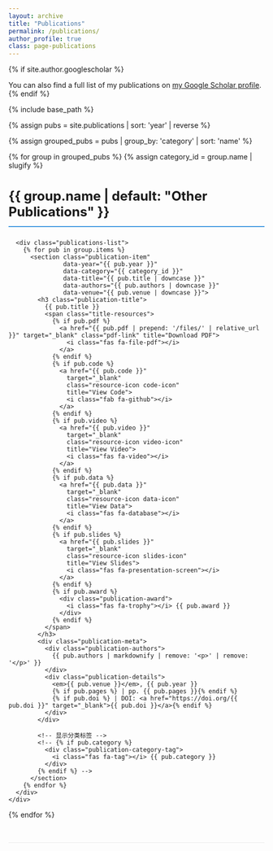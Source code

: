 ```yaml
---
layout: archive
title: "Publications"
permalink: /publications/
author_profile: true
class: page-publications
---
```


{% if site.author.googlescholar %}
  <div class="wordwrap">You can also find a full list of my publications on <a href="{{site.author.googlescholar}}">my Google Scholar profile</a>.</div>
{% endif %}

{% include base_path %}

{% assign pubs = site.publications | sort: 'year' | reverse %}



<div class="publications-page">
  <!-- 按类别分组的出版物列表 -->
  {% assign grouped_pubs = pubs | group_by: 'category' | sort: 'name' %}

  {% for group in grouped_pubs %}
    {% assign category_id = group.name | slugify %}
    <div class="publication-category" id="category-{{ category_id }}">
      <h2 class="category-title">
        {{ group.name | default: "Other Publications" }}
        <!-- <span class="publication-count">({{ group.size }})</span> -->
      </h2>

      <div class="publications-list">
        {% for pub in group.items %}
          <section class="publication-item"
                   data-year="{{ pub.year }}"
                   data-category="{{ category_id }}"
                   data-title="{{ pub.title | downcase }}"
                   data-authors="{{ pub.authors | downcase }}"
                   data-venue="{{ pub.venue | downcase }}">
            <h3 class="publication-title">
              {{ pub.title }}
              <span class="title-resources">
                {% if pub.pdf %}
                  <a href="{{ pub.pdf | prepend: '/files/' | relative_url }}" target="_blank" class="pdf-link" title="Download PDF">
                    <i class="fas fa-file-pdf"></i>
                  </a>
                {% endif %}
                {% if pub.code %}
                  <a href="{{ pub.code }}"
                    target="_blank"
                    class="resource-icon code-icon"
                    title="View Code">
                    <i class="fab fa-github"></i>
                  </a>
                {% endif %}
                {% if pub.video %}
                  <a href="{{ pub.video }}"
                    target="_blank"
                    class="resource-icon video-icon"
                    title="View Video">
                    <i class="fas fa-video"></i>
                  </a>
                {% endif %}
                {% if pub.data %}
                  <a href="{{ pub.data }}"
                    target="_blank"
                    class="resource-icon data-icon"
                    title="View Data">
                    <i class="fas fa-database"></i>
                  </a>
                {% endif %}
                {% if pub.slides %}
                  <a href="{{ pub.slides }}"
                    target="_blank"
                    class="resource-icon slides-icon"
                    title="View Slides">
                    <i class="fas fa-presentation-screen"></i>
                  </a>
                {% endif %}
                {% if pub.award %}
                  <div class="publication-award">
                    <i class="fas fa-trophy"></i> {{ pub.award }}
                  </div>
                {% endif %}
              </span>
            </h3>
            <div class="publication-meta">
              <div class="publication-authors">
                {{ pub.authors | markdownify | remove: '<p>' | remove: '</p>' }}
              </div>
              <div class="publication-details">
                <em>{{ pub.venue }}</em>, {{ pub.year }}
                {% if pub.pages %} | pp. {{ pub.pages }}{% endif %}
                {% if pub.doi %} | DOI: <a href="https://doi.org/{{ pub.doi }}" target="_blank">{{ pub.doi }}</a>{% endif %}
              </div>
            </div>

            <!-- 显示分类标签 -->
            <!-- {% if pub.category %}
              <div class="publication-category-tag">
                <i class="fas fa-tag"></i> {{ pub.category }}
              </div>
            {% endif %} -->
          </section>
        {% endfor %}
      </div>
    </div>
  {% endfor %}
</div>

<!-- 分类过滤器和搜索框 -->
<!-- <div class="publications-toolbar">
  <div class="search-box">
    <i class="fas fa-search"></i>
    <input type="text" id="publication-search" placeholder="Search publications...">
  </div>
  <div class="category-filters">
    <span class="filter-label">Filter by Category:</span>
    <div class="category-buttons">
      <button class="category-btn active" data-category="all">All Publications</button>
      {% assign categories = pubs | map: 'category' | uniq | compact | sort %}
      {% for cat in categories %}
        <button class="category-btn" data-category="{{ cat | slugify }}">{{ cat }}</button>
      {% endfor %}
    </div>
  </div>
</div> -->

<!-- 分类和搜索功能脚本 -->
<!-- <script>
document.addEventListener('DOMContentLoaded', function() {
  // 分类过滤功能
  const categoryButtons = document.querySelectorAll('.category-btn');
  const publicationItems = document.querySelectorAll('.publication-item');
  const publicationCategories = document.querySelectorAll('.publication-category');

  categoryButtons.forEach(button => {
    button.addEventListener('click', function() {
      // 更新按钮状态
      categoryButtons.forEach(btn => btn.classList.remove('active'));
      this.classList.add('active');

      const category = this.dataset.category;

      // 显示/隐藏出版物
      publicationItems.forEach(item => {
        if (category === 'all' || item.dataset.category === category) {
          item.style.display = 'block';
        } else {
          item.style.display = 'none';
        }
      });

      // 显示/隐藏分类标题
      publicationCategories.forEach(cat => {
        if (category === 'all') {
          cat.style.display = 'block';
        } else {
          const catId = cat.id.replace('category-', '');
          if (catId === category) {
            cat.style.display = 'block';
          } else {
            cat.style.display = 'none';
          }
        }
      });
    });
  });

  // 搜索功能
  const searchInput = document.getElementById('publication-search');

  searchInput.addEventListener('input', function() {
    const searchTerm = this.value.toLowerCase().trim();

    publicationItems.forEach(item => {
      const title = item.dataset.title;
      const authors = item.dataset.authors;
      const venue = item.dataset.venue;

      if (searchTerm === '' ||
          title.includes(searchTerm) ||
          authors.includes(searchTerm) ||
          venue.includes(searchTerm)) {
        item.style.display = 'block';
      } else {
        item.style.display = 'none';
      }
    });
  });

  // 初始显示所有出版物
  publicationItems.forEach(item => item.style.display = 'block');
});
</script> -->

<style>
/* ================= 分类工具栏 ================= */
.publications-toolbar {
  margin: 2rem 0;
  padding: 1.5rem;
  background: #f8f9fa;
  border-radius: 12px;
  display: flex;
  flex-wrap: wrap;
  gap: 1.5rem;
  align-items: center;
  border: 1px solid #e2e8f0;
}

.category-filters {
  flex: 1;
  min-width: 100%;
}

.filter-label {
  font-weight: 600;
  margin-right: 1rem;
  color: #2d3748;
}

.category-buttons {
  display: flex;
  flex-wrap: wrap;
  gap: 0.8rem;
  margin-top: 0.8rem;
}

.category-btn {
  padding: 0.6rem 1.2rem;
  border: 1px solid #e2e8f0;
  border-radius: 50px;
  background: #fff;
  cursor: pointer;
  font-size: 0.9rem;
  transition: all 0.2s;
  box-shadow: 0 1px 3px rgba(0,0,0,0.05);

  &.active, &:hover {
    background: #4299e1;
    color: white;
    border-color: #4299e1;
    box-shadow: 0 2px 5px rgba(66, 153, 225, 0.3);
  }
}

.search-box {
  flex: 1;
  min-width: 300px;
  position: relative;

  input {
    width: 100%;
    padding: 0.8rem 1rem 0.8rem 40px;
    border: 1px solid #e2e8f0;
    border-radius: 30px;
    font-size: 1rem;
    transition: all 0.3s;

    &:focus {
      outline: none;
      border-color: #4299e1;
      box-shadow: 0 0 0 3px rgba(66, 153, 225, 0.2);
    }
  }

  .fa-search {
    position: absolute;
    left: 15px;
    top: 50%;
    transform: translateY(-50%);
    color: #a0aec0;
  }
}

/* ================= 分类标题 ================= */
.publication-category {
  margin-bottom: 3rem;
  padding-bottom: 2rem;
  border-bottom: 1px solid #eaeaea;
}

.category-title {
  font-size: 1.6rem;
  margin-bottom: 1.5rem;
  padding-bottom: 0.8rem;
  border-bottom: 2px solid #4299e1;
  display: flex;
  align-items: center;
}

.publication-count {
  font-size: 1rem;
  background: #4299e1;
  color: white;
  border-radius: 20px;
  padding: 0.2rem 0.8rem;
  margin-left: 1rem;
  font-weight: normal;
}

/* ================= 分类标签 ================= */
.publication-category-tag {
  display: inline-flex;
  align-items: center;
  margin-top: 0.8rem;
  padding: 0.4rem 0.8rem;
  background-color: #f0f7ff;
  border-radius: 50px;
  color: #2b6cb0;
  font-size: 0.85rem;
  border: 1px solid #c3dafe;

  i {
    margin-right: 0.4rem;
    color: #4299e1;
  }
}

/* ================= 响应式设计 ================= */
@media (max-width: 768px) {
  .publications-toolbar {
    flex-direction: column;
    align-items: stretch;
    gap: 1.5rem;
  }

  .category-buttons {
    justify-content: center;
  }

  .search-box {
    min-width: 100%;
  }
}

@media (max-width: 480px) {
  .category-buttons {
    gap: 0.5rem;
  }

  .category-btn {
    padding: 0.5rem 1rem;
    font-size: 0.85rem;
  }

  .category-title {
    font-size: 1.4rem;
    flex-direction: column;
    align-items: flex-start;
  }

  .publication-count {
    margin-left: 0;
    margin-top: 0.5rem;
  }
}

/* ================= 资源图标样式 ================= */
.title-resources {
  display: inline-flex;
  gap: 0.6rem;
  margin-left: 0.8rem;
}

.resource-icon {
  display: inline-flex;
  align-items: center;
  justify-content: center;
  width: 24px;
  height: 24px;
  border-radius: 50%;
  color: white !important;
  font-size: 0.9rem;
  transition: all 0.2s ease;
  opacity: 0.8;
  text-decoration: none !important;
  position: relative;

  &:hover {
    opacity: 1;
    transform: scale(1.1);
  }

  // 悬停提示
  &::after {
    content: attr(title);
    position: absolute;
    bottom: -28px;
    left: 50%;
    transform: translateX(-50%);
    background: rgba(0, 0, 0, 0.85);
    color: white;
    padding: 4px 8px;
    border-radius: 4px;
    font-size: 0.75rem;
    white-space: nowrap;
    opacity: 0;
    visibility: hidden;
    transition: opacity 0.2s;
    z-index: 100;
    pointer-events: none;
  }

  &:hover::after {
    opacity: 1;
    visibility: visible;
  }
}

/* 特定图标样式 */
.pdf-link {
  background-color: #e53e3e;
  &:hover { background-color: #c53030; }
}
.code-icon {
  background-color: #2d3748;
  &:hover { background-color: #1a202c; }
}
.video-icon {
  background-color: #805ad5;
  &:hover { background-color: #6b46c1; }
}
.data-icon {
  background-color: #3182ce;
  &:hover { background-color: #2b6cb0; }
}
.slides-icon {
  background-color: #38a169;
  &:hover { background-color: #2f855a; }
}
</style>
